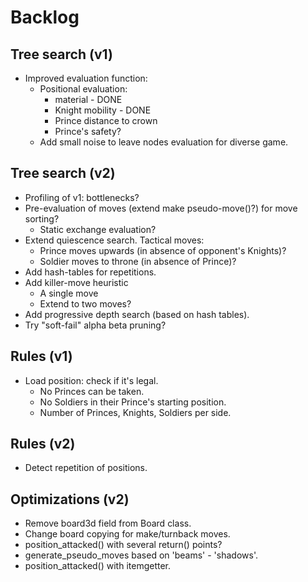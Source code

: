 # Backlog

## Tree search (v1)

- Improved evaluation function:
  - Positional evaluation:
    - material - DONE
    - Knight mobility - DONE
    - Prince distance to crown
    - Prince's safety?
  - Add small noise to leave nodes evaluation for diverse game.

## Tree search (v2)

- Profiling of v1: bottlenecks?
- Pre-evaluation of moves (extend make pseudo-move()?) for move sorting?
  - Static exchange evaluation?
- Extend quiescence search. Tactical moves:
  - Prince moves upwards (in absence of opponent's Knights)?
  - Soldier moves to throne (in absence of Prince)?
- Add hash-tables for repetitions.
- Add killer-move heuristic
  - A single move
  - Extend to two moves?
- Add progressive depth search (based on hash tables).
- Try "soft-fail" alpha beta pruning?

## Rules (v1)

- Load position: check if it's legal.
  - No Princes can be taken.
  - No Soldiers in their Prince's starting position.
  - Number of Princes, Knights, Soldiers per side.

## Rules (v2)

- Detect repetition of positions.

## Optimizations (v2)

- Remove board3d field from Board class.
- Change board copying for make/turnback moves.
- position_attacked() with several return() points?
- generate_pseudo_moves based on 'beams' - 'shadows'.
- position_attacked() with itemgetter.

